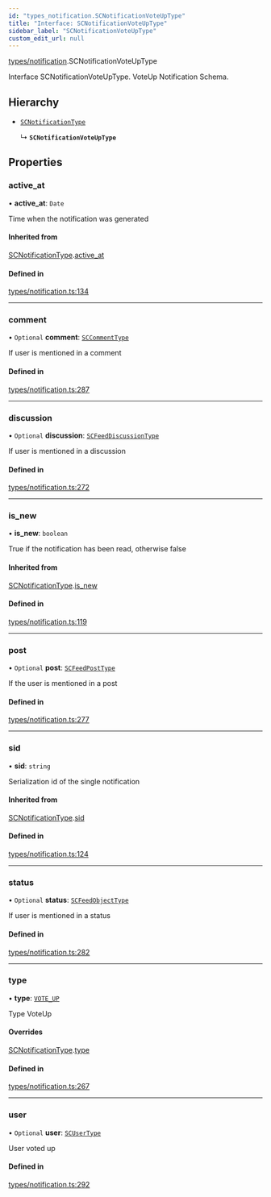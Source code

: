 ```yaml
---
id: "types_notification.SCNotificationVoteUpType"
title: "Interface: SCNotificationVoteUpType"
sidebar_label: "SCNotificationVoteUpType"
custom_edit_url: null
---
```


[types/notification](../modules/types_notification).SCNotificationVoteUpType

Interface SCNotificationVoteUpType.
VoteUp Notification Schema.

## Hierarchy

- [`SCNotificationType`](types_notification.SCNotificationType)

  ↳ **`SCNotificationVoteUpType`**

## Properties

### active\_at

• **active\_at**: `Date`

Time when the notification was generated

#### Inherited from

[SCNotificationType](types_notification.SCNotificationType).[active_at](types_notification.SCNotificationType#active_at)

#### Defined in

[types/notification.ts:134](https://github.com/selfcommunity/community-ui/blob/0c5b0c7/packages/sc-core/src/types/notification.ts#L134)

___

### comment

• `Optional` **comment**: [`SCCommentType`](types_comment.SCCommentType)

If user is mentioned in a comment

#### Defined in

[types/notification.ts:287](https://github.com/selfcommunity/community-ui/blob/0c5b0c7/packages/sc-core/src/types/notification.ts#L287)

___

### discussion

• `Optional` **discussion**: [`SCFeedDiscussionType`](types_feed.SCFeedDiscussionType)

If user is mentioned in a discussion

#### Defined in

[types/notification.ts:272](https://github.com/selfcommunity/community-ui/blob/0c5b0c7/packages/sc-core/src/types/notification.ts#L272)

___

### is\_new

• **is\_new**: `boolean`

True if the notification has been read, otherwise false

#### Inherited from

[SCNotificationType](types_notification.SCNotificationType).[is_new](types_notification.SCNotificationType#is_new)

#### Defined in

[types/notification.ts:119](https://github.com/selfcommunity/community-ui/blob/0c5b0c7/packages/sc-core/src/types/notification.ts#L119)

___

### post

• `Optional` **post**: [`SCFeedPostType`](types_feed.SCFeedPostType)

If the user is mentioned in a post

#### Defined in

[types/notification.ts:277](https://github.com/selfcommunity/community-ui/blob/0c5b0c7/packages/sc-core/src/types/notification.ts#L277)

___

### sid

• **sid**: `string`

Serialization id of the single notification

#### Inherited from

[SCNotificationType](types_notification.SCNotificationType).[sid](types_notification.SCNotificationType#sid)

#### Defined in

[types/notification.ts:124](https://github.com/selfcommunity/community-ui/blob/0c5b0c7/packages/sc-core/src/types/notification.ts#L124)

___

### status

• `Optional` **status**: [`SCFeedObjectType`](types_feed.SCFeedObjectType)

If user is mentioned in a status

#### Defined in

[types/notification.ts:282](https://github.com/selfcommunity/community-ui/blob/0c5b0c7/packages/sc-core/src/types/notification.ts#L282)

___

### type

• **type**: [`VOTE_UP`](../enums/types_notification.SCNotificationTypologyType#vote_up)

Type VoteUp

#### Overrides

[SCNotificationType](types_notification.SCNotificationType).[type](types_notification.SCNotificationType#type)

#### Defined in

[types/notification.ts:267](https://github.com/selfcommunity/community-ui/blob/0c5b0c7/packages/sc-core/src/types/notification.ts#L267)

___

### user

• `Optional` **user**: [`SCUserType`](types_user.SCUserType)

User voted up

#### Defined in

[types/notification.ts:292](https://github.com/selfcommunity/community-ui/blob/0c5b0c7/packages/sc-core/src/types/notification.ts#L292)
